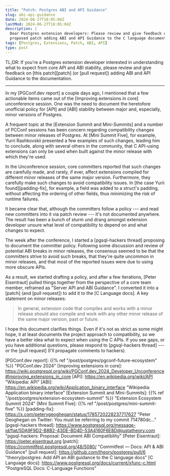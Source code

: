 ```yaml
---
title: "Patch: Postgres ABI and API Guidance"
slug: abi-api-guidance
date: 2024-06-27T18:05:04Z
lastMod: 2024-06-27T18:05:04Z
description: |
  Dear Postgres extension developers: Please review and give feedback on the
  proposed patch adding ABI and API Guidance to the C language documentation.
tags: [Postgres, Extensions, Patch, ABI, API]
type: post
---
```


TL;DR: If you're a Postgres extension developer interested in understanding
what to expect from core API and ABI stability, please review and give
feedback on [this patch][patch] (or [pull request]) adding ABI and API
Guidance to the documentation.

----

In my [PGConf.dev report] a couple days ago, I mentioned that a few actionable
items came out of the [Improving extensions in core] unconference session. One
was the need to document the heretofore unofficial policy for [API] and [ABI]
stability between major and, especially, minor versions of Postgres.

A frequent topic at the [Extension Summit and Mini-Summits] and a number of
PCConf sessions has been concern regarding compatibility changes between minor
releases of Postgres. At [Mini Summit Five], for example, Yurri Rashkovskii
presented a few examples of such changes, leading him to conclude, along with
several others in the community, that C API-using extensions can only be used
when built against the minor release with which they're used.

In the Unconference session, core committers reported that such changes are
carefully made, and rarely, if ever, affect extensions compiled for different
minor releases of the same major version. Furthermore, they carefully make
such changes to avoid compatibility issues. In [the case Yurii
found][padding-fix], for example, a field was added to a struct's padding,
without affecting the ordering of other fields, thus minimizing the risk of
runtime failures.

It became clear that, although the committers follow a policy --- and read new
committers into it via patch review --- it's not documented anywhere. The
result has been a bunch of sturm und drang amongst extension developer unsure
what level of compatibility to depend on and what changes to expect.

The week after the conference, I started a [pgsql-hackers thread] proposing to
document the committer policy. Following some discussion and review of
potential ABI breaks in minor releases, the consensus seemed to be that the
committers strive to avoid such breaks, that they're quite uncommon in minor
releases, and that most of the reported issues were due to using more obscure
APIs.

As a result, we started drafting a policy, and after a few iterations, [Peter
Eisentraut] pulled things together from the perspective of a core team member,
reframed as "Server API and ABI Guidance". I converted it into a [patch] (and
[pull request]) to add it to the [C Language docs]. A key statement on minor
releases:

> In general, extension code that compiles and works with a minor release
> should also compile and work with any other minor release of the same major
> version, past or future.

I hope this document clarifies things. Even if it's not as strict as some
might hope, it at least documents the project approach to compatibility, so we
have a better idea what to expect when using the C APIs. If you see gaps, or
you have additional questions, please respond to [pgsql-hackers thread] --- or
the [pull request] (I'll propagate comments to hackers).

  [PGConf.dev report]: {{% ref "/post/postgres/pgconf-future-ecosystem" %}}
    "PGConf.dev 2024"
  [Improving extensions in core]: https://wiki.postgresql.org/wiki/PGConf.dev_2024_Developer_Unconference#Improving_extensions_in_core
  [API]: https://en.wikipedia.org/wiki/API "Wikipedia: API"
  [ABI]: https://en.wikipedia.org/wiki/Application_binary_interface
    "Wikipedia: Application binary interface"
  [Extension Summit and Mini-Summits]: {{% ref "/post/postgres/extension-ecosystem-summit" %}}
    "Extension Ecosystem Summit 2024"
  [Mini Summit Five]: {{% ref "/post/postgres/mini-summit-five" %}}
  [padding-fix]: https://x.com/petervgeoghegan/status/1785720228237717627
    "Peter Geoghegan on Twitter: You must be referring to my commit 714780dc…"
  [pgsql-hackers thread]: https://www.postgresql.org/message-id/flat/5DA9F9D2-B8B2-43DE-BD4D-53A4160F6E8D@justatheory.com
    "pgsql-hackers: Proposal: Document ABI Compatibility"
  [Peter Eisentraut]: https://peter.eisentraut.org
  [patch]: https://commitfest.postgresql.org/48/5080/
    "Commitfest — Docs: API & ABI Guidance"
  [pull request]: https://github.com/theory/postgres/pull/6
    "theory/postgres: Add API an ABI guidance to the C language docs"
  [C Language docs]: https://www.postgresql.org/docs/current/xfunc-c.html
    "PostgreSQL Docs: C-Language Functions"
